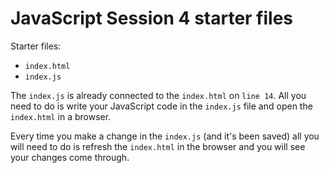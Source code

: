 # JavaScript Session 4 starter files

Starter files:

- `index.html`
- `index.js`

The `index.js` is already connected to the `index.html` on `line 14`. All you need to do is write your JavaScript code in the `index.js` file and open the `index.html` in a browser.

Every time you make a change in the `index.js` (and it's been saved) all you will need to do is refresh the `index.html` in the browser and you will see your changes come through.
